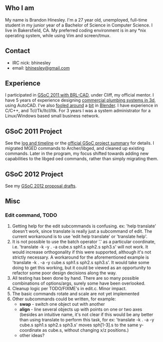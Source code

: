 ## Who I am

My name is Brandon Hinesley. I'm a 27 year old, unemployed, full-time
student in my junior year of a Bachelor of Science in Computer Science.
I live in Bakersfield, CA. My preferred coding environment is in any
\*nix operating system, while using Vim and screen/tmux.

## Contact

-   IRC nick: bhinesley
-   email: [bhinesley@gmail.com](mailto:bhinesley+brlcad@gmail.com)

## Experience

I participated in [GSoC 2011 with
BRL-CAD](#GSoC_2011_Project "wikilink"), under Cliff, my official
mentor. I have 5 years of experience designing [commercial plumbing
systems in
3d](https://picasaweb.google.com/lh/photo/_dWpWLr1esGb16X7_4DlNHMyrgI048JfNwPx7Dl9cn0?feat=directlink),
using AutoCAD. I've also [fooled
around](https://picasaweb.google.com/lh/photo/uy-_CFMyTMVmso32iUyjV9MTjNZETYmyPJy0liipFm0?feat=directlink)
a
[bit](https://picasaweb.google.com/lh/photo/HAuEHnoczzi-NEM0Gs5fM9MTjNZETYmyPJy0liipFm0?feat=directlink)
in
[Blender](https://picasaweb.google.com/lh/photo/RtLNLlTFSzjZHFWkb3lbZtMTjNZETYmyPJy0liipFm0?feat=directlink).
I have experience in C/C++, and Tcl/Tk/Itcl/Itk. For 3 years I was a
system administrator for a Linux/Windows based small business network.

## GSoC 2011 Project

See the [log and timeline](User:Bhinesley/gsoc2011 "wikilink") or the
[official GSoC project
summary](http://www.google-melange.com/gsoc/project/google/gsoc2011/bhinesley/1000)
for details. I migrated MGED commands to Archer/libged, and cleaned up
existing commands. Later in the program, my focus shifted towards adding
new capabilities to the libged oed commands, rather than simply
migrating them.

## GSoC 2012 Project

See my [GSoC 2012 proposal drafts](User:Bhinesley/gsoc2012 "wikilink").

## Misc

### Edit command, TODO

1.  Getting help for the edit subcommands is confusing. ex: 'help
    translate' doesn't work, since translate is really just a subcommand
    of edit. The current workaround is to use 'edit help translate' or
    'translate help'.
2.  It is not possible to use the batch operator '.' as a particular
    coordinate, i.e. 'translate -k -y . -a cube.s sph1.s sph2.s sph3.s'
    will not work. It would increase orthogonality if this were
    supported, although it's not strictly necessary. A workaround for
    the aforementioned example is 'translate -k . -a -y cube.s sph1.s
    sph2.s sph3.s'. It would take some doing to get this working, but it
    could be viewed as an opportunity to refactor some poor design
    decisions along the way.
3.  All testing has been done by hand. There are so many possible
    combinations of options/args, surely some have been overlooked.
4.  Cleanup logic per TODO/FIXME's in edit.c. Minor impact.
5.  The basic commands rotate and scale are not yet implemented
6.  Other subcommands could be written, for example:
    -   **swap** - switch one object out with another
    -   **align** - line several objects up with points on one or two
        axes (besides an intuitive name, it's not clear if this would be
        any better than using translate to perform this task, for ex:
        'translate -k . -a -y cube.s sph1.s sph2.s sph3.s' moves
        sph\[1-3\].s to the same y-coordinate as cube.s, without
        changing x/z positions.)
    -   other ideas?